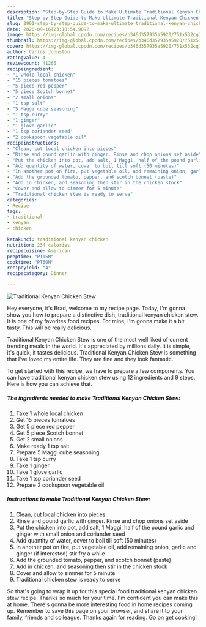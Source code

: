 ```yaml
---
description: "Step-by-Step Guide to Make Ultimate Traditional Kenyan Chicken Stew"
title: "Step-by-Step Guide to Make Ultimate Traditional Kenyan Chicken Stew"
slug: 2901-step-by-step-guide-to-make-ultimate-traditional-kenyan-chicken-stew
date: 2020-09-16T23:18:54.909Z
image: https://img-global.cpcdn.com/recipes/b346d357935a5920/751x532cq70/traditional-kenyan-chicken-stew-recipe-main-photo.jpg
thumbnail: https://img-global.cpcdn.com/recipes/b346d357935a5920/751x532cq70/traditional-kenyan-chicken-stew-recipe-main-photo.jpg
cover: https://img-global.cpcdn.com/recipes/b346d357935a5920/751x532cq70/traditional-kenyan-chicken-stew-recipe-main-photo.jpg
author: Carlos Johnston
ratingvalue: 4
reviewcount: 41266
recipeingredient:
- "1 whole local chicken"
- "15 pieces tomatoes"
- "5 piece red pepper"
- "5 piece Scotch bonnet"
- "2 small onions"
- "1 tsp salt"
- "5 Maggi cube seasoning"
- "1 tsp curry"
- "1 ginger"
- "1 glove garlic"
- "1 tsp coriander seed"
- "2 cookspoon vegetable oil"
recipeinstructions:
- "Clean, cut local chicken into pieces"
- "Rinse and pound garlic with ginger. Rinse and chop onions set aside"
- "Put the chicken into pot, add salt, 1 Maggi, half of the pound garlic and ginger with small onion and coriander seed"
- "Add quantity of water, cover to boil till soft (50 minutes)"
- "In another pot on fire, put vegetable oil, add remaining onion, garlic and ginger (if interested) stir fry a while"
- "Add the grounded tomato, pepper, and scotch bonnet (paste)"
- "Add in chicken, and seasoning then stir in the chicken stock"
- "Cover and allow to simmer for 5 minute"
- "Traditional chicken stew is ready to serve"
categories:
- Recipe
tags:
- traditional
- kenyan
- chicken

katakunci: traditional kenyan chicken 
nutrition: 234 calories
recipecuisine: American
preptime: "PT15M"
cooktime: "PT60M"
recipeyield: "4"
recipecategory: Dinner

---
```



![Traditional Kenyan Chicken Stew](https://img-global.cpcdn.com/recipes/b346d357935a5920/751x532cq70/traditional-kenyan-chicken-stew-recipe-main-photo.jpg)

Hey everyone, it's Brad, welcome to my recipe page. Today, I'm gonna show you how to prepare a distinctive dish, traditional kenyan chicken stew. It is one of my favorites food recipes. For mine, I'm gonna make it a bit tasty. This will be really delicious.

Traditional Kenyan Chicken Stew is one of the most well liked of current trending meals in the world. It's appreciated by millions daily. It is simple, it's quick, it tastes delicious. Traditional Kenyan Chicken Stew is something that I've loved my entire life. They are fine and they look fantastic.




To get started with this recipe, we have to prepare a few components. You can have traditional kenyan chicken stew using 12 ingredients and 9 steps. Here is how you can achieve that.

<!--inarticleads1-->

##### The ingredients needed to make Traditional Kenyan Chicken Stew:

1. Take 1 whole local chicken
1. Get 15 pieces tomatoes
1. Get 5 piece red pepper
1. Get 5 piece Scotch bonnet
1. Get 2 small onions
1. Make ready 1 tsp salt
1. Prepare 5 Maggi cube seasoning
1. Take 1 tsp curry
1. Take 1 ginger
1. Take 1 glove garlic
1. Take 1 tsp coriander seed
1. Prepare 2 cookspoon vegetable oil




<!--inarticleads2-->

##### Instructions to make Traditional Kenyan Chicken Stew:

1. Clean, cut local chicken into pieces
1. Rinse and pound garlic with ginger. Rinse and chop onions set aside
1. Put the chicken into pot, add salt, 1 Maggi, half of the pound garlic and ginger with small onion and coriander seed
1. Add quantity of water, cover to boil till soft (50 minutes)
1. In another pot on fire, put vegetable oil, add remaining onion, garlic and ginger (if interested) stir fry a while
1. Add the grounded tomato, pepper, and scotch bonnet (paste)
1. Add in chicken, and seasoning then stir in the chicken stock
1. Cover and allow to simmer for 5 minute
1. Traditional chicken stew is ready to serve




So that's going to wrap it up for this special food traditional kenyan chicken stew recipe. Thanks so much for your time. I'm confident you can make this at home. There's gonna be more interesting food in home recipes coming up. Remember to save this page on your browser, and share it to your family, friends and colleague. Thanks again for reading. Go on get cooking!
